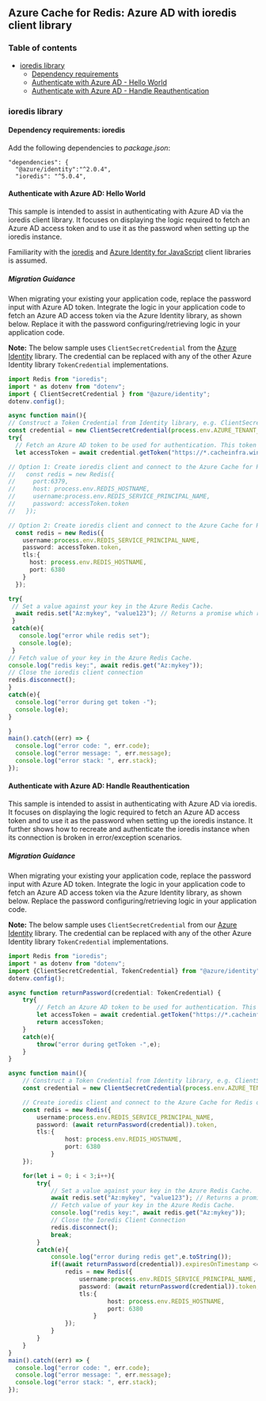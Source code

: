## Azure Cache for Redis: Azure AD with ioredis client library

### Table of contents

- [ioredis library](#ioredis-library)
    - [Dependency requirements](#dependency-requirements-ioredis)
    - [Authenticate with Azure AD - Hello World](#authenticate-with-azure-ad-ioredis-hello-world)
    - [Authenticate with Azure AD - Handle Reauthentication](#authenticate-with-azure-ad-handle-reauthentication)

### ioredis library

#### Dependency requirements: ioredis

Add the following dependencies to *package.json*:

```
"dependencies": {
  "@azure/identity":"^2.0.4",
  "ioredis": "^5.0.4",
```

#### Authenticate with Azure AD: Hello World

This sample is intended to assist in authenticating with Azure AD via the ioredis client library. It focuses on displaying the logic required to fetch an Azure AD access token and to use it as the password when setting up the ioredis instance.

Familiarity with the [ioredis](https://github.com/luin/ioredis) and [Azure Identity for JavaScript](https://docs.microsoft.com/javascript/api/overview/azure/identity-readme?view=azure-node-latest) client libraries is assumed.

##### Migration Guidance

When migrating your existing your application code, replace the password input with Azure AD token.
Integrate the logic in your application code to fetch an Azure AD access token via the Azure Identity library, as shown below. Replace it with the password configuring/retrieving logic in your application code.

**Note:** The below sample uses `ClientSecretCredential` from the [Azure Identity](https://docs.microsoft.com/javascript/api/overview/azure/identity-readme?view=azure-node-latest) library. The credential can be replaced with any of the other Azure Identity library `TokenCredential` implementations.


```ts
import Redis from "ioredis";
import * as dotenv from "dotenv";
import { ClientSecretCredential } from "@azure/identity";
dotenv.config();

async function main(){
// Construct a Token Credential from Identity library, e.g. ClientSecretCredential / ClientCertificateCredential / ManagedIdentityCredential, etc.
const credential = new ClientSecretCredential(process.env.AZURE_TENANT_ID, process.env.AZURE_CLIENT_ID,process.env.AZURE_CLIENT_SECRET);
try{
  // Fetch an Azure AD token to be used for authentication. This token will be used as the password.
  let accessToken = await credential.getToken("https://*.cacheinfra.windows.net:10225/appid/.default");

// Option 1: Create ioredis client and connect to the Azure Cache for Redis over the non-TLS port using the access token as password.
//   const redis = new Redis({
//     port:6379,
//     host: process.env.REDIS_HOSTNAME,
//     username:process.env.REDIS_SERVICE_PRINCIPAL_NAME,
//     password: accessToken.token
//   });

// Option 2: Create ioredis client and connect to the Azure Cache for Redis over the TLS port using the access token as password.
  const redis = new Redis({
    username:process.env.REDIS_SERVICE_PRINCIPAL_NAME,
    password: accessToken.token,
    tls:{
      host: process.env.REDIS_HOSTNAME,
      port: 6380
    }
  });

try{
 // Set a value against your key in the Azure Redis Cache.
  await redis.set("Az:mykey", "value123"); // Returns a promise which resolves to "OK" when the command succeeds.
 }             
 catch(e){
   console.log("error while redis set");
   console.log(e);
 }
// Fetch value of your key in the Azure Redis Cache.
console.log("redis key:", await redis.get("Az:mykey"));
// Close the ioredis client connection
redis.disconnect();
}
catch(e){
  console.log("error during get token -");
  console.log(e);
}

}
main().catch((err) => {
  console.log("error code: ", err.code);
  console.log("error message: ", err.message);
  console.log("error stack: ", err.stack);
});
```

#### Authenticate with Azure AD: Handle Reauthentication

This sample is intended to assist in authenticating with Azure AD via ioredis. It focuses on displaying the logic required to fetch an Azure AD access token and to use it as the password when setting up the ioredis instance. It further shows how to recreate and authenticate the ioredis instance when its connection is broken in error/exception scenarios.

##### Migration Guidance
When migrating your existing your application code, replace the password input with Azure AD token.
Integrate the logic in your application code to fetch an Azure AD access token via the Azure Identity library, as shown below. Replace the password configuring/retrieving logic in your application code.

**Note:** The below sample uses `ClientSecretCredential` from our [Azure Identity](https://docs.microsoft.com/javascript/api/overview/azure/identity-readme?view=azure-node-latest) library. The credential can be replaced with any of the other Azure Identity library `TokenCredential` implementations.

```ts
import Redis from "ioredis";
import * as dotenv from "dotenv";
import {ClientSecretCredential, TokenCredential} from "@azure/identity";
dotenv.config();

async function returnPassword(credential: TokenCredential) {  
    try{
        // Fetch an Azure AD token to be used for authentication. This token will be used as the password.
        let accessToken = await credential.getToken("https://*.cacheinfra.windows.net:10225/appid/.default");
        return accessToken;
    }
    catch(e){
        throw("error during getToken -",e);
    }
}

async function main(){
    // Construct a Token Credential from Identity library, e.g. ClientSecretCredential / ClientCertificateCredential / ManagedIdentityCredential, etc.
    const credential = new ClientSecretCredential(process.env.AZURE_TENANT_ID, process.env.AZURE_CLIENT_ID,process.env.AZURE_CLIENT_SECRET);

    // Create ioredis client and connect to the Azure Cache for Redis over the TLS port using the access token as password.
    const redis = new Redis({
        username:process.env.REDIS_SERVICE_PRINCIPAL_NAME,
        password: (await returnPassword(credential)).token,
        tls:{
                host: process.env.REDIS_HOSTNAME,
                port: 6380
            }
    });

    for(let i = 0; i < 3;i++){
        try{
            // Set a value against your key in the Azure Redis Cache.
            await redis.set("Az:mykey", "value123"); // Returns a promise which resolves to "OK" when the command succeeds.
            // Fetch value of your key in the Azure Redis Cache.
            console.log("redis key:", await redis.get("Az:mykey"));
            // Close the Ioredis Client Connection
            redis.disconnect();
            break;
        }
        catch(e){
            console.log("error during redis get",e.toString());
            if((await returnPassword(credential)).expiresOnTimestamp <= Date.now()){
                redis = new Redis({
                    username:process.env.REDIS_SERVICE_PRINCIPAL_NAME,
                    password: (await returnPassword(credential)).token,
                    tls:{
                            host: process.env.REDIS_HOSTNAME,
                            port: 6380
                        }
                });
            }
        }
    }
}
main().catch((err) => {
  console.log("error code: ", err.code);
  console.log("error message: ", err.message);
  console.log("error stack: ", err.stack);
});
```